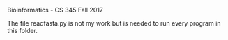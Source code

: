 Bioinformatics - CS 345
Fall 2017

The file readfasta.py is not my work but is needed to run every program in this folder.
